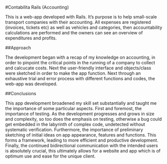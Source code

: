 #Contabilita Rails (Accounting)

This is a web-app developed with Rails. It’s purpose is to help small-scale
transport companies with their accounting. All expenses are registered (invoices, tickets etc)
as well as vehicles and categories, then accountability calculations are performed
and the owners can see an overview of expenditures and profits.

##Approach


The development began with a recap of my knowledge on accounting, in order to pinpoint the
critical points in the running of a company to collect and calcucate costs. Next the
user-friendly interface and objects/class were sketched in order to make the app function.
Next through an exhaustive trial and error process with different functions and codes, the web-app was developed.

##Conclusions


This app development broadened my skill set substantially and taught me the importance of
some particular aspects. First and foremost, the importance of testing. As the development
progresses and grows in size and complexity, so too does the emphasis on testing, otherwise a bug
could get embedded in the labyrinth of complex code, undetected without systematic verification. Furthermore,
the importance of preliminary sketching of initial ideas on app appearance, features and functions. This forms a
framework, leading to more efficient and productive development. Finally, the continued bidirectional communication
with the intended    users is absolutely crucial, this ultimately allows for a website and app which is of
optimum use and ease for the  unique client.
